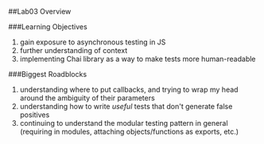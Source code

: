 ##Lab03 Overview

###Learning Objectives

1. gain exposure to asynchronous testing in JS
2. further understanding of context
3. implementing Chai library as a way to make tests more human-readable

###Biggest Roadblocks

1. understanding where to put callbacks, and trying to wrap my head around the ambiguity of their parameters
2. understanding how to write *useful* tests that don't generate false positives
3. continuing to understand the modular testing pattern in general (requiring in modules, attaching objects/functions as exports, etc.)
